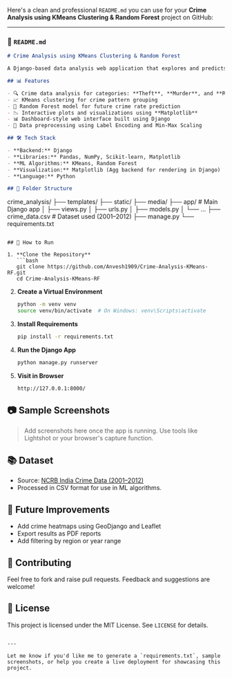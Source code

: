 Here's a clean and professional `README.md` you can use for your **Crime Analysis using KMeans Clustering & Random Forest** project on GitHub:

---

### 📄 `README.md`

```markdown
# Crime Analysis using KMeans Clustering & Random Forest

A Django-based data analysis web application that explores and predicts crime patterns in India from 2001 to 2012. The project uses unsupervised learning (KMeans) for crime categorization and Random Forest Regression for future crime prediction, with detailed data visualizations built using Matplotlib.

## 📊 Features

- 🔍 Crime data analysis for categories: **Theft**, **Murder**, and **Rape**
- 📈 KMeans clustering for crime pattern grouping
- 🧠 Random Forest model for future crime rate prediction
- 📉 Interactive plots and visualizations using **Matplotlib**
- 📊 Dashboard-style web interface built using Django
- 🧼 Data preprocessing using Label Encoding and Min-Max Scaling

## 🛠️ Tech Stack

- **Backend:** Django
- **Libraries:** Pandas, NumPy, Scikit-learn, Matplotlib
- **ML Algorithms:** KMeans, Random Forest
- **Visualization:** Matplotlib (Agg backend for rendering in Django)
- **Language:** Python

## 📁 Folder Structure

```
crime_analysis/
├── templates/
├── static/
├── media/
├── app/                # Main Django app
│   ├── views.py
│   ├── urls.py
│   ├── models.py
│   └── ...
├── crime_data.csv      # Dataset used (2001–2012)
├── manage.py
└── requirements.txt
```

## 🚀 How to Run

1. **Clone the Repository**
   ```bash
   git clone https://github.com/Anvesh1909/Crime-Analysis-KMeans-RF.git
   cd Crime-Analysis-KMeans-RF
   ```

2. **Create a Virtual Environment**
   ```bash
   python -m venv venv
   source venv/bin/activate  # On Windows: venv\Scripts\activate
   ```

3. **Install Requirements**
   ```bash
   pip install -r requirements.txt
   ```

4. **Run the Django App**
   ```bash
   python manage.py runserver
   ```

5. **Visit in Browser**
   ```
   http://127.0.0.1:8000/
   ```

## 📷 Sample Screenshots

> Add screenshots here once the app is running. Use tools like Lightshot or your browser's capture function.

## 📚 Dataset

- Source: [NCRB India Crime Data (2001–2012)](https://data.gov.in)
- Processed in CSV format for use in ML algorithms.

## 📌 Future Improvements

- Add crime heatmaps using GeoDjango and Leaflet
- Export results as PDF reports
- Add filtering by region or year range

## 🤝 Contributing

Feel free to fork and raise pull requests. Feedback and suggestions are welcome!

## 📄 License

This project is licensed under the MIT License. See `LICENSE` for details.
```

---

Let me know if you'd like me to generate a `requirements.txt`, sample screenshots, or help you create a live deployment for showcasing this project.
